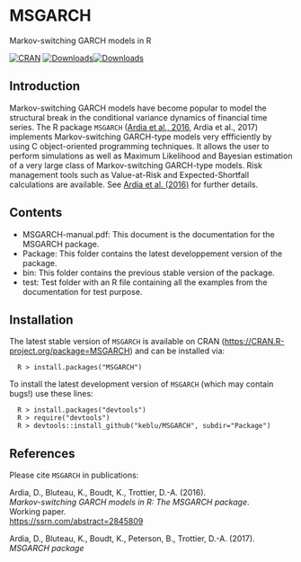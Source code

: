 # MSGARCH
Markov-switching GARCH models in R

[![CRAN](http://www.r-pkg.org/badges/version/MSGARCH)](https://cran.r-project.org/package=MSGARCH) [![Downloads](http://cranlogs.r-pkg.org/badges/MSGARCH?color=brightgreen)](http://www.r-pkg.org/pkg/MSGARCH)[![Downloads](http://cranlogs.r-pkg.org/badges/grand-total/MSGARCH?color=brightgreen)](http://www.r-pkg.org/pkg/MSGARCH)

## Introduction
Markov-switching GARCH models have become popular to model the structural break in the conditional variance dynamics of financial time series. The R package `MSGARCH` ([Ardia et al., 2016](https://ssrn.com/abstract=2845809), Ardia et al., 2017) implements Markov-switching GARCH-type models very effficiently by using C object-oriented programming techniques. It allows the user to perform simulations as well as Maximum Likelihood and Bayesian estimation of a very large class of Markov-switching GARCH-type models. Risk management tools such as Value-at-Risk and Expected-Shortfall calculations are available. See [Ardia et al. (2016)](https://ssrn.com/abstract=2845809) for further details.

## Contents
* MSGARCH-manual.pdf: This document is the documentation for the MSGARCH package.
* Package: This folder contains the latest developpement version of the package.
* bin: This folder contains the previous stable version of the package.
* test: Test folder with an R file containing all the examples from the documentation for test purpose.

## Installation

The latest stable version of `MSGARCH` is available on CRAN (https://CRAN.R-project.org/package=MSGARCH) and can be installed via:

      R > install.packages("MSGARCH")
  
To install the latest development  version of `MSGARCH` (which may contain bugs!) use these lines:

      R > install.packages("devtools")
      R > require("devtools")
      R > devtools::install_github("keblu/MSGARCH", subdir="Package")

## References

Please cite `MSGARCH` in publications:

Ardia, D., Bluteau, K., Boudt, K., Trottier, D.-A. (2016).  
_Markov-switching GARCH models in R: The MSGARCH package_.  
Working paper.  
https://ssrn.com/abstract=2845809

Ardia, D., Bluteau, K., Boudt, K., Peterson, B., Trottier, D.-A. (2017).    
_MSGARCH package_  